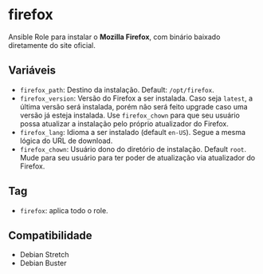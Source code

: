# firefox

Ansible Role para instalar o **Mozilla Firefox**, com binário baixado
diretamente do site oficial.

## Variáveis

- `firefox_path`: Destino da instalação. Default: `/opt/firefox`.
- `firefox_version`: Versão do Firefox a ser instalada. Caso seja `latest`, a
  última versão será instalada, porém não será feito upgrade caso uma versão já
  esteja instalada. Use `firefox_chown` para que seu usuário possa atualizar a
  instalação pelo próprio atualizador do Firefox.
- `firefox_lang`: Idioma a ser instalado (default `en-US`). Segue a mesma
  lógica do URL de download.
- `firefox_chown`: Usuário dono do diretório de instalação. Default `root`. Mude
  para seu usuário para ter poder de atualização via atualizador do Firefox.

## Tag

- `firefox`: aplica todo o role.

## Compatibilidade

- Debian Stretch
- Debian Buster
